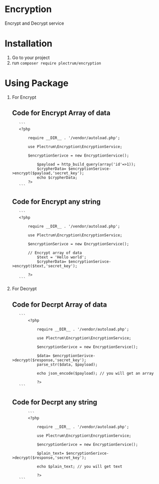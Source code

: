 # Encryption
  Encrypt and Decrypt service
# Installation
  1. Go to your project
  2. run ``composer require plectrum/encryption``

# Using Package

  1. For Encrypt

       ## Code for Encrypt Array of data

            ```
            <?php

                require __DIR__ . '/vendor/autoload.php';

                use Plectrum\Encryption\EncryptionService;

                $encryptionSerivce = new EncryptionService();

                    $payload = http_build_query(array('id'=>1));
                    $crypherData= $encryptionSerivce->encrypt($payload,'secret_key');
                    echo $crypherData;
                ?>
            ```

       ## Code for Encrypt any string

            ``` 
            <?php

                require __DIR__ . '/vendor/autoload.php';

                use Plectrum\Encryption\EncryptionService;

                $encryptionSerivce = new EncryptionService();
            
                // Encrypt array of data
                    $text = 'Hello world';
                    $crypherData= $encryptionSerivce->encrypt($text,'secret_key');

                ?>
            ```

  2. For Decrypt

        ## Code for Decrpt Array of data

            ```
                <?php

                    require __DIR__ . '/vendor/autoload.php';

                    use Plectrum\Encryption\EncryptionService;

                    $encryptionSerivce = new EncryptionService();

                    $data= $encryptionSerivce->decrypt($response,'secret_key');
                    parse_str($data, $payload);

                    echo json_encode($payload); // you will get an array

                    ?>
            ```

        ## Code for Decrpt any string

                ```
                <?php

                    require __DIR__ . '/vendor/autoload.php';

                    use Plectrum\Encryption\EncryptionService;

                    $encryptionSerivce = new EncryptionService();

                    $plain_text= $encryptionSerivce->decrypt($response,'secret_key');
                
                    echo $plain_text; // you will get text

                    ?>
            ```
